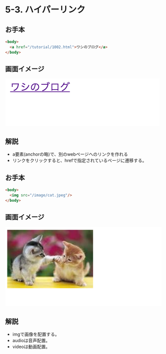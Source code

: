 # 5-3. ハイパーリンク

## お手本

```html
<body>
  <a href="/tutorial/1002.html">ワシのブログ</a>
</body>
```

## 画面イメージ
![](../images/image-05-1004.png)


## 解説
- a要素(anchorの略)で、別のwebページへのリンクを作れる
- リンクをクリックすると、hrefで指定されているページに遷移する。

## お手本
```html
<body>
  <img src="/image/cat.jpeg"/>
</body>
```

## 画面イメージ
![](../images/image-05-1005.png)

## 解説
- imgで画像を配置する。
- audioは音声配置。
- videoは動画配置。



